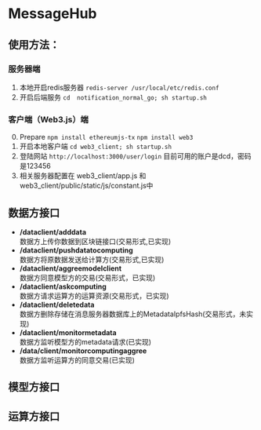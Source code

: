 # MessageHub

## 使用方法：

### 服务器端
1. 本地开启redis服务器 `redis-server /usr/local/etc/redis.conf`
2. 开启后端服务 `cd  notification_normal_go; sh startup.sh`

### 客户端（Web3.js）端
0. Prepare `npm install ethereumjs-tx` `npm install web3`
1. 开启本地客户端 `cd web3_client; sh startup.sh`
2. 登陆网站 `http://localhost:3000/user/login` 目前可用的账户是dcd，密码是123456
3. 相关服务器配置在 web3_client/app.js 和  web3_client/public/static/js/constant.js中


## 数据方接口
- **/dataclient/adddata**  
数据方上传你数据到区块链接口(交易形式,已实现)
- **/dataclient/pushdatatocomputing**  
数据方将原数据发送给计算方(交易形式,已实现)
- **/dataclient/aggreemodelclient**  
数据方同意模型方的交易(交易形式，已实现)
- **/dataclient/askcomputing**  
数据方请求运算方的运算资源(交易形式，已实现)
- **/dataclient/deletedata**  
数据方删除存储在消息服务器数据库上的MetadataIpfsHash(交易形式，未实现)
- **/dataclient/monitormetadata**  
数据方监听模型方的metadata请求(已实现)
- **/data/client/monitorcomputingaggree**  
数据方监听运算方的同意交易(已实现)



## 模型方接口



## 运算方接口